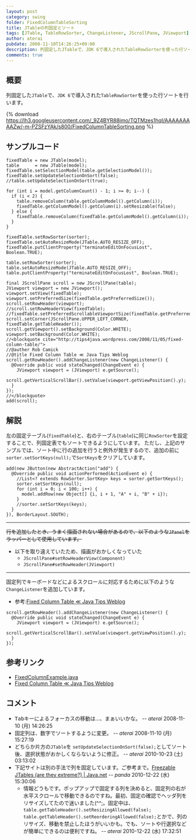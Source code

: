 ```yaml
---
layout: post
category: swing
folder: FixedColumnTableSorting
title: JTableの列固定とソート
tags: [JTable, TableRowSorter, ChangeListener, JScrollPane, JViewport]
author: aterai
pubdate: 2008-11-10T14:26:25+09:00
description: 列固定したJTableで、JDK 6で導入されたTableRowSorterを使った行ソートを行います。
comments: true
---
```

## 概要
列固定した`JTable`で、`JDK 6`で導入された`TableRowSorter`を使った行ソートを行います。

{% download https://lh3.googleusercontent.com/_9Z4BYR88imo/TQTMzes1hqI/AAAAAAAAAZw/-m-PZSFzYAk/s800/FixedColumnTableSorting.png %}

## サンプルコード
<pre class="prettyprint"><code>fixedTable = new JTable(model);
table      = new JTable(model);
fixedTable.setSelectionModel(table.getSelectionModel());
fixedTable.setUpdateSelectionOnSort(false);
//table.setUpdateSelectionOnSort(true);

for (int i = model.getColumnCount() - 1; i &gt;= 0; i--) {
  if (i &lt; 2) {
    table.removeColumn(table.getColumnModel().getColumn(i));
    fixedTable.getColumnModel().getColumn(i).setResizable(false);
  } else {
    fixedTable.removeColumn(fixedTable.getColumnModel().getColumn(i));
  }
}

fixedTable.setRowSorter(sorter);
fixedTable.setAutoResizeMode(JTable.AUTO_RESIZE_OFF);
fixedTable.putClientProperty("terminateEditOnFocusLost", Boolean.TRUE);

table.setRowSorter(sorter);
table.setAutoResizeMode(JTable.AUTO_RESIZE_OFF);
table.putClientProperty("terminateEditOnFocusLost", Boolean.TRUE);

final JScrollPane scroll = new JScrollPane(table);
JViewport viewport = new JViewport();
viewport.setView(fixedTable);
viewport.setPreferredSize(fixedTable.getPreferredSize());
scroll.setRowHeader(viewport);
//scroll.setRowHeaderView(fixedTable);
//fixedTable.setPreferredScrollableViewportSize(fixedTable.getPreferredSize());
scroll.setCorner(JScrollPane.UPPER_LEFT_CORNER, fixedTable.getTableHeader());
scroll.getViewport().setBackground(Color.WHITE);
viewport.setBackground(Color.WHITE);
//&lt;blockquote cite="http://tips4java.wordpress.com/2008/11/05/fixed-column-table/"&gt;
//@auther Rob Camick
//@title Fixed Column Table ≪ Java Tips Weblog
scroll.getRowHeader().addChangeListener(new ChangeListener() {
  @Override public void stateChanged(ChangeEvent e) {
    JViewport viewport = (JViewport) e.getSource();
    scroll.getVerticalScrollBar().setValue(viewport.getViewPosition().y);
  }
});
//&lt;/blockquote&gt;
add(scroll);
</code></pre>

## 解説
左の固定テーブル(`fixedTable`)と、右のテーブル(`table`)に同じ`RowSorter`を設定することで、列固定表でもソートできるようにしています。
ただし、上記のサンプルでは、ソート中に行の追加を行うと例外が発生するので、追加の前に`sorter.setSortKeys(null);`で`SortKeys`をクリアしています。

<pre class="prettyprint"><code>add(new JButton(new AbstractAction("add") {
  @Override public void actionPerformed(ActionEvent e) {
    //List&lt;? extends RowSorter.SortKey&gt; keys = sorter.getSortKeys();
    sorter.setSortKeys(null);
    for (int i = 0; i &lt; 100; i++) {
      model.addRow(new Object[] {i, i + 1, "A" + i, "B" + i});
    }
    //sorter.setSortKeys(keys);
  }
}), BorderLayout.SOUTH);
</code></pre>

- - - -
~~行を追加したとき、うまく描画されない場合があるので、以下のような`JPanel`をラッパーとして使用しています。~~

- 以下を取り違えていたため、描画がおかしくなっていた
    - `JScrollPane#setRowHeaderView(Component)`
    - `JScrollPane#setRowHeader(JViewport)`

<!-- dummy comment line for breaking list -->

- - - -
固定列でキーボードなどによるスクロールに対応するために以下のような`ChangeListener`を追加しています。

- 参考:[Fixed Column Table ≪ Java Tips Weblog](http://tips4java.wordpress.com/2008/11/05/fixed-column-table/)

<!-- dummy comment line for breaking list -->

<pre class="prettyprint"><code>scroll.getRowHeader().addChangeListener(new ChangeListener() {
  @Override public void stateChanged(ChangeEvent e) {
    JViewport viewport = (JViewport) e.getSource();
    scroll.getVerticalScrollBar().setValue(viewport.getViewPosition().y);
  }
});
</code></pre>

## 参考リンク
- [FixedColumnExample.java](http://www.google.com/search?q=FixedColumnExample.java)
- [Fixed Column Table ≪ Java Tips Weblog](http://tips4java.wordpress.com/2008/11/05/fixed-column-table/)

<!-- dummy comment line for breaking list -->

## コメント
- <kbd>Tab</kbd>キーによるフォーカスの移動は…、まぁいいかな。 -- *aterai* 2008-11-10 (月) 14:26:25
- 固定列は、数字でソートするように変更。 -- *aterai* 2008-11-10 (月) 15:27:19
- どちらか片方の`JTable`を `setUpdateSelectionOnSort(false);`としてソート後、選択状態がおかしくならないように修正。 -- *aterai* 2010-10-23 (土) 03:13:02
- 下記サイトは別の手法で列を固定しています。ご参考まで。[Freezable JTables (are they extreme?) | Java.net](http://weblogs.java.net/blog/elevy/archive/2009/01/freezable_jtabl.html) -- *panda* 2010-12-22 (水) 15:30:06
    - 情報どうもです。ポップアップで固定する列を決めると、固定列の右が水平スクロールで移動できるのですね。最初、固定の確認でヘッダ列をリサイズしてたので迷いました(^^;。固定中は、`table.getTableHeader().setResizingAllowed(false); table.getTableHeader().setReorderingAllowed(false);`とかで、列のリサイズ、移動を禁止したほうがいいかも。でも、ソートや行選択などが簡単にできるのは便利ですね。 -- *aterai* 2010-12-22 (水) 17:32:51

<!-- dummy comment line for breaking list -->
